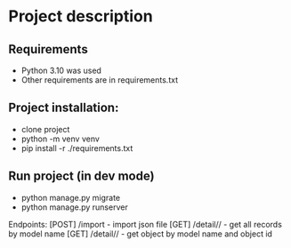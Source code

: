 # Project description

## Requirements

- Python 3.10 was used
- Other requirements are in requirements.txt

## Project installation:

- clone project
- python -m venv venv
- pip install -r ./requirements.txt

## Run project (in dev mode)
- python manage.py migrate
- python manage.py runserver

Endpoints:
[POST] /import - import json file
[GET] /detail/<nazev modelu>/ - get all records by model name
[GET] /detail/<nazev modelu>/<id> - get object by model name and object id
